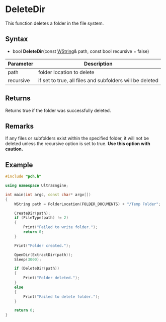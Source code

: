 # DeleteDir

This function deletes a folder in the file system.

## Syntax

- bool **DeleteDir**(const [WString](WString)& path, const bool recursive = false)

| Parameter | Description |
| --- | --- |
| path | folder location to delete |
| recursive | if set to true, all files and subfolders will be deleted |

## Returns
Returns true if the folder was successfully deleted.

## Remarks
If any files or subfolders exist within the specified folder, it will not be deleted unless the recursive option is set to true. **Use this option with caution.**

## Example

```c++
#include "pch.h"

using namespace UltraEngine;

int main(int argc, const char* argv[])
{
	WString path = FolderLocation(FOLDER_DOCUMENTS) + "/Temp Folder";

	CreateDir(path);
	if (FileType(path) != 2)
	{
		Print("Failed to write folder.");
		return 0;
	}

	Print("Folder created.");

	OpenDir(ExtractDir(path));
	Sleep(3000);

	if (DeleteDir(path))
	{
		Print("Folder deleted.");
	}
	else
	{
		Print("Failed to delete folder.");
	}

	return 0;
}
```
